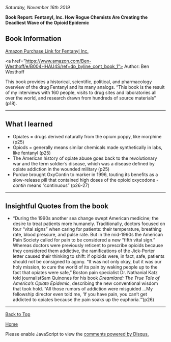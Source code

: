 <i> Saturday, November 16th 2019 </i>

<b> Book Report: Fentanyl, Inc. How Rogue Chemists Are Creating the Deadliest Wave of the Opioid Epidemic </b>

## Book Information

<a href="https://www.amazon.com/Fentanyl-Inc-Chemists-Creating-Deadliest/dp/0802127436">Amazon Purchase Link for Fentanyl Inc.
</a>

<a href=”https://www.amazon.com/Ben-Westhoff/e/B004HHAU4S/ref=dp_byline_cont_book_1”> Author: Ben Westhoff</a>

This book provides a historical, scientific, political, and pharmacology overview of the drug Fentanyl and its many analogs. “This book is the result of my interviews with 160 people, visits to drug sites and laboratories all over the world, and research drawn from hundreds of source materials” (p18). 

* * *

## What I learned

- Opiates = drugs derived naturally from the opium poppy, like morphine (p25)
- Opiods = generally means similar chemicals made synthetically in labs, like fentanyl (p25)
- The American history of opiate abuse goes back to the revolutionary war and the term soldier’s disease, which was a disease defined by opiate addiction in the wounded military (p25)
- Purdue brought OxyContin to marker in 1996, touting its benefits as a slow-release pill that contained high doses of the opioid oxycodone - <i> contin </i> means “continuous” (p26-27)

* * *

## Insightful Quotes from the book

- “During the 1990s another sea change swept American medicine; the desire to treat patients more humanely. Traditionally, doctors focused on four “vital signs” when caring for patients: their temperature, breathing rate, blood pressure, and pulse rate. But in the mid-1990s the American Pain Society called for pain to be considered a new “fifth vital sign.” Whereas doctors were previously reticent to prescribe opioids because they considered them addictive, the ramifications of the Jick-Porter letter caused their thinking to shift: if opioids were, in fact, safe, patients should not be consigned to agony. “It was not only okay, but it was our holy mission, to cure the world of its pain by waking people up to the fact that opiates were safe,” Boston pain specialist Dr. Nathanial Katz told journalistSam Quinones for his book <i> Dreamland: The True Tale of America’s Opiate Epidemic</i>, describing the new conventional wisdom that took hold. “All those rumors of addiction were misguided ...My fellowship director even told me, ‘If you have pain, you can’t get addicted to opiates because the pain soaks up the euphoria.’”(p26)

* * *

<a href="https://shea08.github.io/fentanyl">Back to Top</a>

[Home](./)

<div id="disqus_thread"></div>
<script>

/**
*  RECOMMENDED CONFIGURATION VARIABLES: EDIT AND UNCOMMENT THE SECTION BELOW TO INSERT DYNAMIC VALUES FROM YOUR PLATFORM OR CMS.
*  LEARN WHY DEFINING THESE VARIABLES IS IMPORTANT: https://disqus.com/admin/universalcode/#configuration-variables*/
/*
var disqus_config = function () {
this.page.url = "https://shea08.github.io/fentanyl";  // Replace PAGE_URL with your page's canonical URL variable
this.page.identifier = "/fentanyl/"; // Replace PAGE_IDENTIFIER with your page's unique identifier variable
};
*/
(function() { // DON'T EDIT BELOW THIS LINE
var d = document, s = d.createElement('script');
s.src = 'https://shea08.disqus.com/embed.js';
s.setAttribute('data-timestamp', +new Date());
(d.head || d.body).appendChild(s);
})();
</script>
<noscript>Please enable JavaScript to view the <a href="https://disqus.com/?ref_noscript">comments powered by Disqus.</a></noscript>
                            


